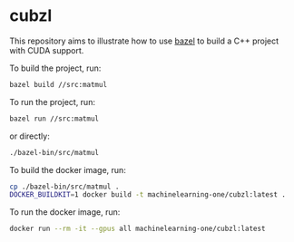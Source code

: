 # cubzl

This repository aims to illustrate how to use [bazel](https://bazel.build/) to build a C++ project with CUDA support.

To build the project, run:

```bash
bazel build //src:matmul
```

To run the project, run:

```bash
bazel run //src:matmul
```

or directly:

```bash
./bazel-bin/src/matmul
```

To build the docker image, run:

```bash
cp ./bazel-bin/src/matmul .
DOCKER_BUILDKIT=1 docker build -t machinelearning-one/cubzl:latest .
```

To run the docker image, run:

```bash
docker run --rm -it --gpus all machinelearning-one/cubzl:latest
```